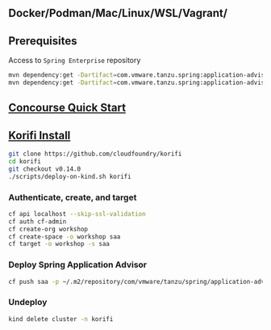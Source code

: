 ## Docker/Podman/Mac/Linux/WSL/Vagrant/

## Prerequisites

Access to `Spring Enterprise` repository

```bash
mvn dependency:get -Dartifact=com.vmware.tanzu.spring:application-advisor-cli-macos-arm64:1.1.2 -Dpackaging=tar
mvn dependency:get -Dartifact=com.vmware.tanzu.spring:application-advisor-server:1.1.2 -Dpackaging=jar
```

## [Concourse Quick Start](https://concourse-ci.org/quick-start.html)

## [Korifi Install](https://tutorials.cloudfoundry.org/korifi/local-install/)

```bash
git clone https://github.com/cloudfoundry/korifi
cd korifi
git checkout v0.14.0
./scripts/deploy-on-kind.sh korifi
```

### Authenticate, create, and target

```bash
cf api localhost --skip-ssl-validation
cf auth cf-admin
cf create-org workshop
cf create-space -o workshop saa
cf target -o workshop -s saa
```

### Deploy Spring Application Advisor

```bash
cf push saa -p ~/.m2/repository/com/vmware/tanzu/spring/application-advisor-server/1.1.2/application-advisor-server-1.1.2.jar
```

### Undeploy

```bash
kind delete cluster -n korifi
```